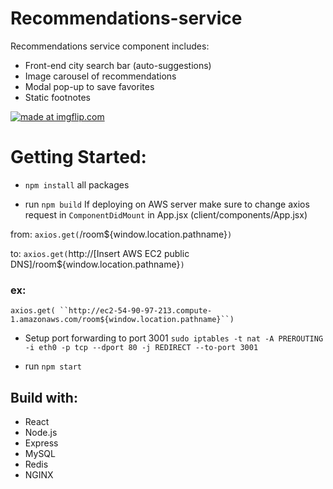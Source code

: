 # Recommendations-service

Recommendations service component includes:
- Front-end city search bar (auto-suggestions)
- Image carousel of recommendations
- Modal pop-up to save favorites
- Static footnotes

<a href="https://imgflip.com/gif/2yiis2"><img src="https://i.imgflip.com/2yiis2.gif" title="made at imgflip.com"/></a>

# Getting Started:

- `npm install` all packages

- run `npm build`
If deploying on AWS server make sure to change axios request in `ComponentDidMount` in App.jsx (client/components/App.jsx)

from: 
`axios.get(`/room${window.location.pathname}`) `

to:
`axios.get(`http://[Insert AWS EC2 public DNS]/room${window.location.pathname}`) `

### ex:
`axios.get( ``http://ec2-54-90-97-213.compute-1.amazonaws.com/room${window.location.pathname}``) `

- Setup port forwarding to port 3001
`sudo iptables -t nat -A PREROUTING -i eth0 -p tcp --dport 80 -j REDIRECT --to-port 3001`

- run `npm start`

## Build with: 
- React 
- Node.js
- Express
- MySQL
- Redis
- NGINX
